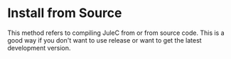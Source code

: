 # Install from Source

This method refers to compiling JuleC from or from source code. This is a good way if you don't want to use release or want to get the latest development version.

